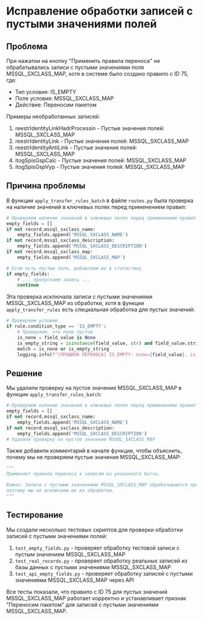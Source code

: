 # Исправление обработки записей с пустыми значениями полей

## Проблема

При нажатии на кнопку "Применить правила переноса" не обрабатывались записи с пустыми значениями поля MSSQL_SXCLASS_MAP, хотя в системе было создано правило с ID 75, где:
- Тип условия: IS_EMPTY
- Поле условия: MSSQL_SXCLASS_MAP
- Действие: Переносим пакетом

Примеры необработанных записей:
1. reestrIdentityLinkHadrProcessin - Пустые значения полей: MSSQL_SXCLASS_MAP
2. reestrIdentityLink - Пустые значения полей: MSSQL_SXCLASS_MAP
3. reestrIdentityAntiLink - Пустые значения полей: MSSQL_SXCLASS_MAP
4. itogSpisGspCalc - Пустые значения полей: MSSQL_SXCLASS_MAP
5. itogSpisGspVyp - Пустые значения полей: MSSQL_SXCLASS_MAP

## Причина проблемы

В функции `apply_transfer_rules_batch` в файле `routes.py` была проверка на наличие значений в ключевых полях перед применением правил:

```python
# Проверяем наличие значений в ключевых полях перед применением правил
empty_fields = []
if not record.mssql_sxclass_name:
    empty_fields.append('MSSQL_SXCLASS_NAME')
if not record.mssql_sxclass_description:
    empty_fields.append('MSSQL_SXCLASS_DESCRIPTION')
if not record.mssql_sxclass_map:
    empty_fields.append('MSSQL_SXCLASS_MAP')

# Если есть пустые поля, добавляем их в статистику
if empty_fields:
    # ... пропускаем запись ...
    continue
```

Эта проверка исключала записи с пустыми значениями MSSQL_SXCLASS_MAP из обработки, хотя в функции `apply_transfer_rules` есть специальная обработка для пустых значений:

```python
# Проверяем условие
if rule.condition_type == 'IS_EMPTY':
    # Проверяем, что поле пустое
    is_none = field_value is None
    is_empty_string = isinstance(field_value, str) and field_value.strip() == ''
    match = is_none or is_empty_string
    logging.info(f"[ПРАВИЛА ПЕРЕНОСА] IS_EMPTY: поле={field_value}, is_none={is_none}, is_empty_string={is_empty_string}, match={match}")
```

## Решение

Мы удалили проверку на пустое значение MSSQL_SXCLASS_MAP в функции `apply_transfer_rules_batch`:

```python
# Проверяем наличие значений в ключевых полях перед применением правил
empty_fields = []
if not record.mssql_sxclass_name:
    empty_fields.append('MSSQL_SXCLASS_NAME')
if not record.mssql_sxclass_description:
    empty_fields.append('MSSQL_SXCLASS_DESCRIPTION')
# Удалили проверку на пустое значение MSSQL_SXCLASS_MAP
```

Также добавили комментарий в начале функции, чтобы объяснить, почему мы не проверяем пустые значения MSSQL_SXCLASS_MAP:

```python
"""
Применяет правила переноса к записям из указанного батча.

Важно: Записи с пустыми значениями MSSQL_SXCLASS_MAP обрабатываются правилом с типом IS_EMPTY,
поэтому мы не исключаем их из обработки.
"""
```

## Тестирование

Мы создали несколько тестовых скриптов для проверки обработки записей с пустыми значениями полей:

1. `test_empty_fields.py` - проверяет обработку тестовой записи с пустым значением MSSQL_SXCLASS_MAP
2. `test_real_records.py` - проверяет обработку реальных записей из базы данных с пустыми значениями MSSQL_SXCLASS_MAP
3. `test_api_empty_fields.py` - проверяет обработку записей с пустыми значениями MSSQL_SXCLASS_MAP через API

Все тесты показали, что правило с ID 75 для пустых значений MSSQL_SXCLASS_MAP работает корректно и устанавливает признак "Переносим пакетом" для записей с пустыми значениями MSSQL_SXCLASS_MAP. 
